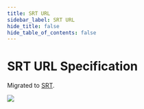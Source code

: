 ```yaml
---
title: SRT URL
sidebar_label: SRT URL
hide_title: false
hide_table_of_contents: false
---
```


# SRT URL Specification

Migrated to [SRT](./srt.md).

![](https://ossrs.io/gif/v1/sls.gif?site=ossrs.io&path=/lts/doc/en/v5/srt-url)


